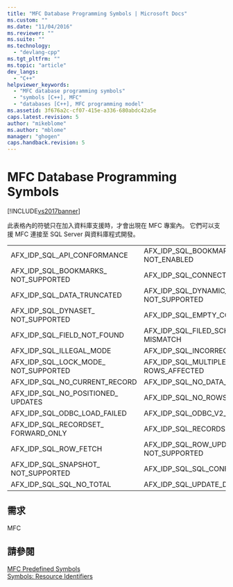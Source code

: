 ```yaml
---
title: "MFC Database Programming Symbols | Microsoft Docs"
ms.custom: ""
ms.date: "11/04/2016"
ms.reviewer: ""
ms.suite: ""
ms.technology: 
  - "devlang-cpp"
ms.tgt_pltfrm: ""
ms.topic: "article"
dev_langs: 
  - "C++"
helpviewer_keywords: 
  - "MFC database programming symbols"
  - "symbols [C++], MFC"
  - "databases [C++], MFC programming model"
ms.assetid: 3f676a2c-cf07-415e-a336-680abdc42a5e
caps.latest.revision: 5
author: "mikeblome"
ms.author: "mblome"
manager: "ghogen"
caps.handback.revision: 5
---
```

# MFC Database Programming Symbols
[!INCLUDE[vs2017banner](../assembler/inline/includes/vs2017banner.md)]

此表格內的符號只在加入資料庫支援時，才會出現在 MFC 專案內。  它們可以支援 MFC 連接至 SQL Server 與資料庫程式開發。  
  
|||  
|-|-|  
|AFX\_IDP\_SQL\_API\_CONFORMANCE|AFX\_IDP\_SQL\_BOOKMARKS\_ NOT\_ENABLED|  
|AFX\_IDP\_SQL\_BOOKMARKS\_ NOT\_SUPPORTED|AFX\_IDP\_SQL\_CONNECT\_FAIL|  
|AFX\_IDP\_SQL\_DATA\_TRUNCATED|AFX\_IDP\_SQL\_DYNAMIC\_CURSOR\_ NOT\_SUPPORTED|  
|AFX\_IDP\_SQL\_DYNASET\_ NOT\_SUPPORTED|AFX\_IDP\_SQL\_EMPTY\_COLUMN\_LIST|  
|AFX\_IDP\_SQL\_FIELD\_NOT\_FOUND|AFX\_IDP\_SQL\_FILED\_SCHEMA\_ MISMATCH|  
|AFX\_IDP\_SQL\_ILLEGAL\_MODE|AFX\_IDP\_SQL\_INCORRECT\_ODBC|  
|AFX\_IDP\_SQL\_LOCK\_MODE\_ NOT\_SUPPORTED|AFX\_IDP\_SQL\_MULTIPLE\_ ROWS\_AFFECTED|  
|AFX\_IDP\_SQL\_NO\_CURRENT\_RECORD|AFX\_IDP\_SQL\_NO\_DATA\_FOUND|  
|AFX\_IDP\_SQL\_NO\_POSITIONED\_ UPDATES|AFX\_IDP\_SQL\_NO\_ROWS\_AFFECTED|  
|AFX\_IDP\_SQL\_ODBC\_LOAD\_FAILED|AFX\_IDP\_SQL\_ODBC\_V2\_REQUIRED|  
|AFX\_IDP\_SQL\_RECORDSET\_ FORWARD\_ONLY|AFX\_IDP\_SQL\_RECORDSET\_READONLY|  
|AFX\_IDP\_SQL\_ROW\_FETCH|AFX\_IDP\_SQL\_ROW\_UPDATE\_ NOT\_SUPPORTED|  
|AFX\_IDP\_SQL\_SNAPSHOT\_ NOT\_SUPPORTED|AFX\_IDP\_SQL\_SQL\_CONFORMANCE|  
|AFX\_IDP\_SQL\_SQL\_NO\_TOTAL|AFX\_IDP\_SQL\_UPDATE\_DELETE\_FAILED|  
  
## 需求  
 MFC  
  
## 請參閱  
 [MFC Predefined Symbols](../windows/mfc-predefined-symbols.md)   
 [Symbols: Resource Identifiers](../mfc/symbols-resource-identifiers.md)